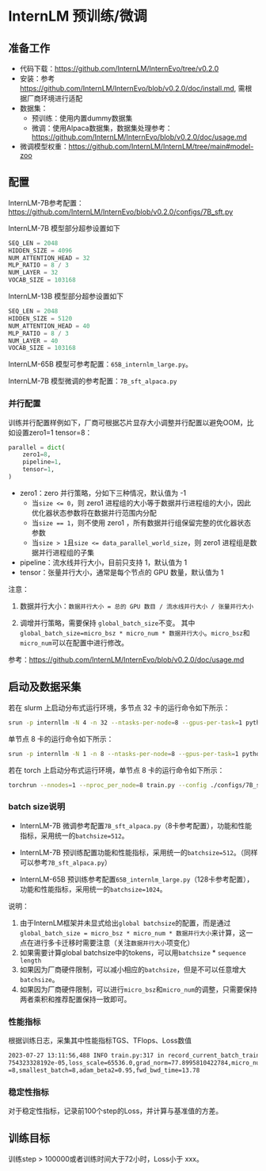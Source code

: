 # InternLM 预训练/微调

## 准备工作

- 代码下载：https://github.com/InternLM/InternEvo/tree/v0.2.0
- 安装：参考 https://github.com/InternLM/InternEvo/blob/v0.2.0/doc/install.md, 需根据厂商环境进行适配
- 数据集：
  - 预训练：使用内置dummy数据集
  - 微调：使用Alpaca数据集，数据集处理参考：https://github.com/InternLM/InternEvo/blob/v0.2.0/doc/usage.md
- 微调模型权重：https://github.com/InternLM/InternLM/tree/main#model-zoo

## 配置

InternLM-7B参考配置：https://github.com/InternLM/InternEvo/blob/v0.2.0/configs/7B_sft.py

InternLM-7B 模型部分超参设置如下
```python
SEQ_LEN = 2048
HIDDEN_SIZE = 4096
NUM_ATTENTION_HEAD = 32
MLP_RATIO = 8 / 3
NUM_LAYER = 32
VOCAB_SIZE = 103168
```
InternLM-13B 模型部分超参设置如下
```python
SEQ_LEN = 2048
HIDDEN_SIZE = 5120
NUM_ATTENTION_HEAD = 40
MLP_RATIO = 8 / 3
NUM_LAYER = 40
VOCAB_SIZE = 103168
```

InternLM-65B 模型可参考配置：`65B_internlm_large.py`。

InternLM-7B 模型微调的参考配置：`7B_sft_alpaca.py`

### 并行配置

训练并行配置样例如下，厂商可根据芯片显存大小调整并行配置以避免OOM，比如设置zero1=1 tensor=8：
```python
parallel = dict(
    zero1=8,
    pipeline=1,
    tensor=1,
)
```
- zero1：zero 并行策略，分如下三种情况，默认值为 -1
  - 当`size <= 0`，则 zero1 进程组的大小等于数据并行进程组的大小，因此优化器状态参数将在数据并行范围内分配
  - 当`size == 1`，则不使用 zero1 ，所有数据并行组保留完整的优化器状态参数
  - 当`size > 1`且`size <= data_parallel_world_size`，则 zero1 进程组是数据并行进程组的子集
- pipeline：流水线并行大小，目前只支持 1，默认值为 1
- tensor：张量并行大小，通常是每个节点的 GPU 数量，默认值为 1

注意：

1. 数据并行大小：`数据并行大小 = 总的 GPU 数目 / 流水线并行大小 / 张量并行大小`

2. 调增并行策略，需要保持 `global_batch_size`不变。 其中`global_batch_size=micro_bsz * micro_num * 数据并行大小`。`micro_bsz`和`micro_num`可以在配置中进行修改。

参考：https://github.com/InternLM/InternEvo/blob/v0.2.0/doc/usage.md


## 启动及数据采集

若在 slurm 上启动分布式运行环境，多节点 32 卡的运行命令如下所示：

```bash
srun -p internllm -N 4 -n 32 --ntasks-per-node=8 --gpus-per-task=1 python train.py --config ./configs/7B_sft.py
```

单节点 8 卡的运行命令如下所示：
```bash
srun -p internllm -N 1 -n 8 --ntasks-per-node=8 --gpus-per-task=1 python train.py --config ./configs/7B_sft.py
```

若在 torch 上启动分布式运行环境，单节点 8 卡的运行命令如下所示：
```bash
torchrun --nnodes=1 --nproc_per_node=8 train.py --config ./configs/7B_sft.py --launcher "torch"
```

### batch size说明

- InternLM-7B 微调参考配置`7B_sft_alpaca.py`（8卡参考配置），功能和性能指标，采用统一的`batchsize=512`。

- InternLM-7B 预训练配置功能和性能指标，采用统一的`batchsize=512`。（同样可以参考`7B_sft_alpaca.py`）

- InternLM-65B 预训练参考配置`65B_internlm_large.py`（128卡参考配置），功能和性能指标，采用统一的`batchsize=1024`。


说明：

1. 由于InternLM框架并未显式给出`global batchsize`的配置，而是通过`global_batch_size = micro_bsz * micro_num * 数据并行大小`来计算，这一点在进行多卡迁移时需要注意（关注`数据并行大小`项变化）
2. 如果需要计算global batchsize中的tokens，可以用`batchsize` * `sequence length`
3. 如果因为厂商硬件限制，可以减小相应的`batchsize`，但是不可以任意增大`batchsize`。
4. 如果因为厂商硬件限制，可以进行`micro_bsz`和`micro_num`的调整，只需要保持两者乘积和推荐配置保持一致即可。


### 性能指标
根据训练日志，采集其中性能指标TGS、TFlops、Loss数值
```bash
2023-07-27 13:11:56,488 INFO train.py:317 in record_current_batch_training_metrics -- tflops=54.33760564166562,step=0,loss=11.577922821044922,tgs (tokens/gpu/second)=491.55,lr=9.779
754323328192e-05,loss_scale=65536.0,grad_norm=77.8995810422784,micro_num=1,num_consumed_tokens=262144,inf_nan_skip_batches=0,num_samples_in_batch=8,largest_length=2048,largest_batch
=8,smallest_batch=8,adam_beta2=0.95,fwd_bwd_time=13.78
```

### 稳定性指标

对于稳定性指标，记录前100个step的Loss，并计算与基准值的方差。

## 训练目标
训练step > 100000或者训练时间大于72小时，Loss小于 xxx。